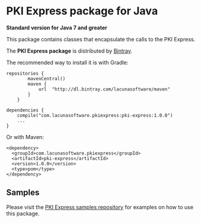 PKI Express package for Java
====================================
**Standard version for Java 7 and greater**

This package contains classes that encapsulate the calls to the PKI Express.

The **PKI Express package** is distributed by [Bintray](https://bintray.com/lacunasoftware/maven/pki-express).

The recommended way to install it is with Gradle:
    
    repositories {
            mavenCentral()
            maven {
                url  "http://dl.bintray.com/lacunasoftware/maven"
            }
        }
    
    dependencies {
        compile("com.lacunasoftware.pkiexpress:pki-express:1.0.0")
        ...
    }
        
Or with Maven:
         
    <dependency>
      <groupId>com.lacunasoftware.pkiexpress</groupId>
      <artifactId>pki-express</artifactId>
      <version>1.0.0</version>
      <type>pom</type>
    </dependency>
      
    
Samples
-------

Please visit the [PKI Express samples repository](https://github.com/LacunaSoftware/PkiExpressSamples/tree/master/Java)
for examples on how to use this package.
